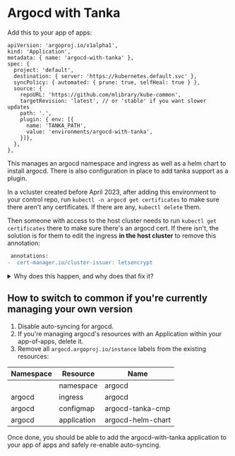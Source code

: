 Argocd with Tanka
=================

Add this to your app of apps:

```jsonnet
apiVersion: 'argoproj.io/v1alpha1',
kind: 'Application',
metadata: { name: 'argocd-with-tanka' },
spec: {
  project: 'default',
  destination: { server: 'https://kubernetes.default.svc' },
  syncPolicy: { automated: { prune: true, selfHeal: true } },
  source: {
    repoURL: 'https://github.com/mlibrary/kube-common',
    targetRevision: 'latest', // or 'stable' if you want slower updates
    path: '.',
    plugin: { env: [{
      name: 'TANKA_PATH',
      value: 'environments/argocd-with-tanka',
    }]},
  },
},
```

This manages an argocd namespace and ingress as well as a helm chart to
install argocd. There is also configuration in place to add tanka
support as a plugin.

In a vcluster created before April 2023, after adding this environment
to your control repo, run `kubectl -n argocd get certificates` to make
sure there aren't any certificates. If there are any, `kubectl delete`
them.

Then someone with access to the host cluster needs to run `kubectl get
certificates` there to make sure there's an argocd cert. If there isn't,
the solution is for them to edit the ingress **in the host cluster** to
remove this annotation:

```diff
 annotations:
-  cert-manager.io/cluster-issuer: letsencrypt
```

<details>
<summary>Why does this happen, and why does that fix it?</summary>

In a previous configuration, we were creating certificate objects inside
the vclusters and relying on its syncer to copy them into the host
cluster. This was a good plan in theory but it didn't work in practice,
and certs were expiring, so we opted to prefer simply adding the
clusterissuer annotation and allowing the host cluster to quietly handle
everything.

So if a vcluster is currently managing its argocd certificate
explicitly, using this environment will create a conflict between the
annotation and the explicitly defined certificate.

After removing the certificate object from both the vcluster and the
host cluster (which is entirely safe to do), if the certificate doesn't
automatically reappear, deleting the annotation will cause the following
chain of events:

1.  Vcluster syncer notices the absence of the annotation.
2.  Vcluster syncer re-adds the annotation you deleted.
3.  Cert manager notices the new annotation and the absent certificate.
4.  Cert manager creates the certificate object in the host cluster.

</details>

How to switch to common if you're currently managing your own version
---------------------------------------------------------------------

1.  Disable auto-syncing for argocd.
2.  If you're managing argocd's resources with an Application within
    your app-of-apps, delete it.
3.  Remove all `argocd.argoproj.io/instance` labels from the existing
    resources:

| Namespace |  Resource   |       Name        |
|-----------|-------------|-------------------|
|           | namespace   | argocd            |
| argocd    | ingress     | argocd            |
| argocd    | configmap   | argocd-tanka-cmp  |
| argocd    | application | argocd-helm-chart |

Once done, you should be able to add the argocd-with-tanka application
to your app of apps and safely re-enable auto-syncing.
